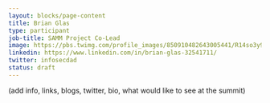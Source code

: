 ```yaml
---
layout: blocks/page-content
title: Brian Glas
type: participant
job-title: SAMM Project Co-Lead
image: https://pbs.twimg.com/profile_images/850910482643005441/R14so3y9_400x400.jpg
linkedin: https://www.linkedin.com/in/brian-glas-32541711/
twitter: infosecdad
status: draft
---
```


(add info, links, blogs, twitter, bio, what would like to see at the summit)